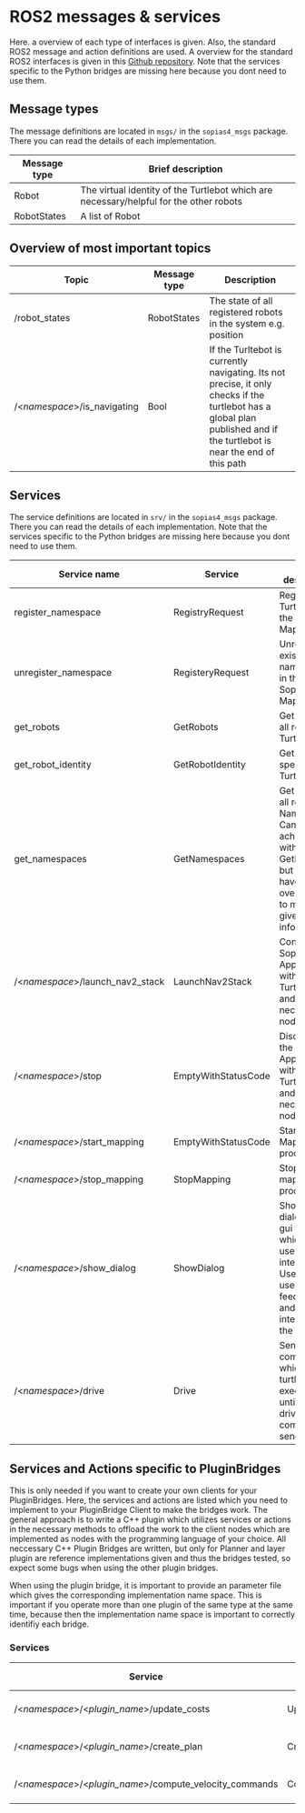 # ROS2 messages & services
Here. a overview of each type of interfaces is given. Also, the standard ROS2 message and action definitions are used. A overview for the standard ROS2 interfaces is given in this [Github repository](https://github.com/ros2/common_interfaces).  Note that the services specific to the Python bridges are missing here because you dont need to use them.

## Message types
The message definitions are located in `msgs/` in the `sopias4_msgs` package. There you can read the details of each implementation. 

| **Message type** | **Brief description**                                                                  |
| ---------------- | -------------------------------------------------------------------------------------- |
| Robot            | The virtual identity of the Turtlebot which are necessary/helpful for the other robots |
| RobotStates      | A list of Robot                                                                        |

## Overview of most important topics
| **Topic**                    | **Message type** | **Description**                                                                                                                                                          |
| ---------------------------- | ---------------- | ------------------------------------------------------------------------------------------------------------------------------------------------------------------------ |
| /robot_states                | RobotStates      | The state of all registered robots in the system e.g. position                                                                                                           |
| /<*namespace*>/is_navigating | Bool             | If the Turltebot is currently navigating. Its not precise, it only checks if the turtlebot has a global plan published and if the turtlebot is near the end of this path |


## Services
The service definitions are located in `srv/` in the `sopias4_msgs` package. There you can read the details of each implementation. Note that the services specific to the Python bridges are missing here because you dont need to use them.

| **Service name**                 | **Service**         | **Brief description**                                                                                                                        |
| -------------------------------- | ------------------- | -------------------------------------------------------------------------------------------------------------------------------------------- |
| register_namespace               | RegistryRequest     | Register a Turtlebot on the Sopias4 Map-Server                                                                                               |
| unregister_namespace             | RegisteryRequest    | Unregisters a existing namespace in the Sopias4 Map-Server                                                                                   |
| get_robots                       | GetRobots           | Get a list of all registered Turtlebots                                                                                                      |
| get_robot_identity               | GetRobotIdentity    | Get one specific Turtlebot                                                                                                                   |
| get_namespaces                   | GetNamespaces       | Get a list of all registered Namespaces. Can also be achieved with GetRobots, but there you have more overload due to more given information |
| /<*namespace*>/launch_nav2_stack | LaunchNav2Stack     | Connects the Sopias4 Application with the Turtlebots and starts all necessary nodes                                                          |
| /<*namespace*>/stop              | EmptyWithStatusCode | Disconnects the Sopias4 Application with the Turtlebots and stops all necessary nodes                                                        |
| /<*namespace*>/start_mapping     | EmptyWithStatusCode | Starts the Mapping process                                                                                                                   |
| /<*namespace*>/stop_mapping      | StopMapping         | Stops the mapping process                                                                                                                    |
| /<*namespace*>/show_dialog       | ShowDialog          | Shows a dialog in the gui with which the user can interacted. Used to give user feedback and/or to interact with the user                    |
| /<*namespace*>/drive             | Drive               | Sends a drive command which the turtlebot executes until a new drive command is send                                                         |

## Services and Actions specific to PluginBridges
This is only needed if you want to create your own clients for your PluginBridges. Here, the services and actions are listed which you need to implement to your PluginBridge Client to make the bridges work. The general approach is to write a C++ plugin which utilizes services or actions in the necessary methods to offload the work to the client nodes which are implemented as nodes with the programming language of your choice. All neccessary C++ Plugin Bridges are written, but only for Planner and layer plugin are reference implementations given and thus the bridges tested, so expect some bugs when using the other plugin bridges.

When using the plugin bridge, it is important to provide an parameter file which gives the corresponding implementation name space. This is important if you operate more than one plugin of the same type at the same time, because then the implementation name space is important to correctly identifiy each bridge.

### Services
| **Service**                                              | **Service type**        | **Plugin Bridge**          | **Overrides Method**        | **Descriptiom**        |
| -------------------------------------------------------- | ----------------------- | -------------------------- | --------------------------- | ---------------------- |
| /<*namespace*>/<*plugin_name*>/update_costs              | UpdateCosts             | Layer Plugin PyBridge      | update_costs()              | Implementation pending |
| /<*namespace*>/<*plugin_name*>/create_plan               | CreatePlan              | Planner Plugin PyBridge    | create_plan()               | Implementation pending |
| /<*namespace*>/<*plugin_name*>/compute_velocity_commands | ComputeVelocityCommands | Controller Plugin PyBridge | compute_velocity_commands() | Implementation Pending |
